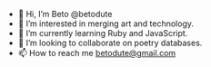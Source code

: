 - 👋 Hi, I’m Beto @betodute
- 👀 I’m interested in merging art and technology.
- 🌱 I’m currently learning Ruby and JavaScript.
- 💞️ I’m looking to collaborate on poetry databases.
- 📫 How to reach me betodute@gmail.com
